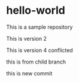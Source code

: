 # hello-world
This is a sample repository

This is version 2

This is version 4 conflicted

this is from child branch

this is new commit

